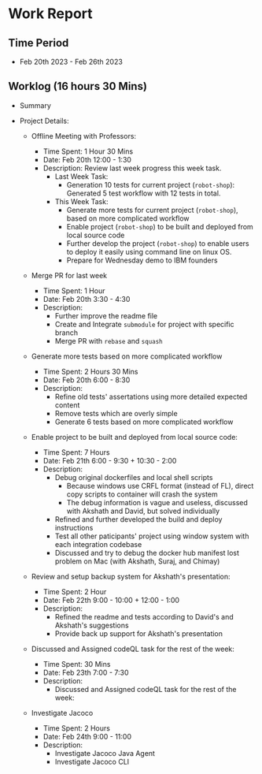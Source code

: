#  Work Report

## Time Period

* Feb 20th 2023 -  Feb 26th 2023

## Worklog (16 hours 30 Mins)

* Summary

* Project Details:

    * Offline Meeting with Professors:

        * Time Spent: 1 Hour 30 Mins
        * Date: Feb 20th 12:00 - 1:30
        * Description: Review last week progress this week task.
            * Last Week Task: 
                * Generation 10 tests for current project (`robot-shop`): Generated 5 test workflow with 12 tests in total.
            * This Week Task:
                * Generate more tests for current project (`robot-shop`), based on more complicated workflow
                * Enable project (`robot-shop`) to be built and deployed from local source code
                * Further develop the project (`robot-shop`) to enable users to deploy it easily using command line on linux OS. 
                * Prepare for Wednesday demo to IBM founders

    * Merge PR for last week

        * Time Spent: 1 Hour
        * Date: Feb 20th 3:30 - 4:30
        * Description:
            * Further improve the readme file
            * Create and Integrate `submodule` for project with specific branch
            * Merge PR with `rebase` and `squash`

    * Generate more tests based on more complicated workflow

        * Time Spent: 2 Hours 30 Mins
        * Date: Feb 20th 6:00 - 8:30
        * Description:
            * Refine old tests' assertations using more detailed expected content
            * Remove tests which are overly simple
            * Generate 6 tests based on more complicated workflow

    * Enable project to be built and deployed from local source code:

        * Time Spent: 7 Hours
        * Date: Feb 21th 6:00 - 9:30 + 10:30 - 2:00
        * Description:
            * Debug original dockerfiles and local shell scripts
                * Because windows use CRFL format (instead of FL), direct copy scripts to container will crash the system
                * The debug information is vague and useless, discussed with Akshath and David, but solved individually
            * Refined and further developed the build and deploy instructions
            * Test all other paticipants' project using window system with each integration codebase
            * Discussed and try to debug the docker hub manifest lost problem on Mac (with Akshath, Suraj, and Chimay)

    * Review and setup backup system for Akshath's presentation:

        * Time Spent: 2 Hour
        * Date: Feb 22th 9:00 - 10:00 + 12:00 - 1:00
        * Description: 
            * Refined the readme and tests according to David's and Akshath's suggestions
            * Provide back up support for Akshath's presentation

    * Discussed and Assigned codeQL task for the rest of the week:

        * Time Spent: 30 Mins
        * Date: Feb 23th 7:00 - 7:30
        * Description: 
            * Discussed and Assigned codeQL task for the rest of the week:

    * Investigate Jacoco

        * Time Spent: 2 Hours
        * Date: Feb 24th 9:00 - 11:00
        * Description: 
            * Investigate Jacoco Java Agent
            * Investigate Jacoco CLI